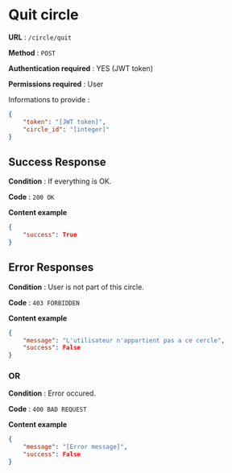 # Quit circle

**URL** : `/circle/quit`

**Method** : `POST`

**Authentication required** : YES (JWT token)

**Permissions required** : User


Informations to provide :

```json
{
    "token": "[JWT token]",
    "circle_id": "[integer]"
}
```

## Success Response

**Condition** : If everything is OK.

**Code** : `200 OK`

**Content example**

```json
{
    "success": True
}
```

## Error Responses

**Condition** : User is not part of this circle.

**Code** : `403 FORBIDDEN`

**Content example**

```json
{
    "message": "L'utilisateur n'appartient pas a ce cercle",
    "success": False
}
```

### OR

**Condition** : Error occured.

**Code** : `400 BAD REQUEST`

**Content example**

```json
{
    "message": "[Error message]",
    "success": False
}
```